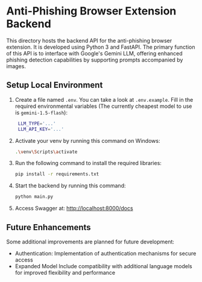 # Anti-Phishing Browser Extension Backend

This directory hosts the backend API for the anti-phishing browser extension. It is developed using Python 3 and FastAPI. The primary function of this API is to interface with Google's Gemini LLM, offering enhanced phishing detection capabilities by supporting prompts accompanied by images.

## Setup Local Environment

1. Create a file named `.env`. You can take a look at `.env.example`. Fill in the required environmental variables (The currently cheapest model to use is `gemini-1.5-flash`):
   ```bash
    LLM_TYPE='...'
    LLM_API_KEY='...'
   ```

2. Activate your venv by running this command on Windows:
    ```bash
    .\venv\Scripts\activate
   ```

3. Run the following command to install the required libraries:
    ```bash
    pip install -r requirements.txt
    ```

4. Start the backend by running this command:
    ```bash
    python main.py
    ```
5. Access Swagger at: [http://localhost:8000/docs](http://localhost:8000/docs)

## Future Enhancements

Some additional improvements are planned for future development:

- Authentication: Implementation of authentication mechanisms for secure access
- Expanded Model Include compatibility with additional language models for improved flexibility and performance